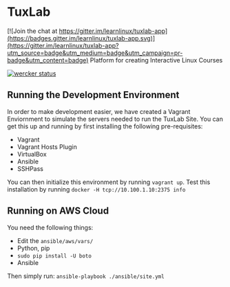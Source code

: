 # TuxLab

[![Join the chat at https://gitter.im/learnlinux/tuxlab-app](https://badges.gitter.im/learnlinux/tuxlab-app.svg)](https://gitter.im/learnlinux/tuxlab-app?utm_source=badge&utm_medium=badge&utm_campaign=pr-badge&utm_content=badge)
Platform for creating Interactive Linux Courses

[![wercker status](https://app.wercker.com/status/153c62fdbaf17191aed5cacc0a14e150/m "wercker status")](https://app.wercker.com/project/bykey/153c62fdbaf17191aed5cacc0a14e150)

## Running the Development Environment
In order to make development easier, we have created a Vagrant Enviornment to simulate the servers needed to run the TuxLab Site. You can get this up and running by first installing the following pre-requisites:
 * Vagrant
 * Vagrant Hosts Plugin
 * VirtualBox
 * Ansible
 * SSHPass

You can then initialize this environment by running `vagrant up`. Test this installation by running `docker -H tcp://10.100.1.10:2375 info`

## Running on AWS Cloud
You need the following things:
 * Edit the `ansible/aws/vars/`
 * Python, pip
 * `sudo pip install -U boto`
 * Ansible

 Then simply run: `ansible-playbook ./ansible/site.yml`
